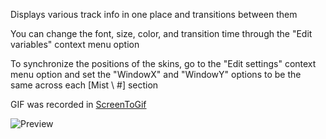 Displays various track info in one place and transitions between them

You can change the font, size, color, and transition time through the "Edit variables" context menu option

To synchronize the positions of the skins, go to the "Edit settings" context menu option and set the "WindowX" and "WindowY" options to be the same across each [Mist \ #] section

GIF was recorded in [ScreenToGif](https://screentogif.codeplex.com/)

![Preview](http://orig15.deviantart.net/1ab8/f/2015/093/2/7/mist__nowplaying_display_for_rainmeter__by_alatsombath-d8o2h47.gif)

